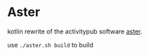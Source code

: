 # Aster

kotlin rewrite of the activitypub software [aster](https://github.com/ihateblueb/aster).

use `./aster.sh build` to build
